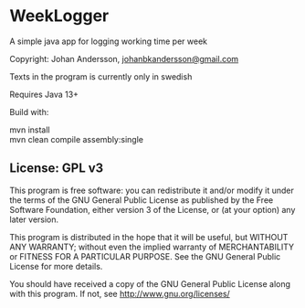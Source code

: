 # WeekLogger

A simple java app for logging working time per week

Copyright: Johan Andersson, johanbkandersson@gmail.com
	
Texts in the program is currently only in swedish

Requires Java 13+

Build with:
 
mvn install\
mvn clean compile assembly:single


License: GPL v3
---------------------------------------------------------------
This program is free software: you can redistribute it and/or modify
it under the terms of the GNU General Public License as published by
the Free Software Foundation, either version 3 of the License, or
(at your option) any later version.

This program is distributed in the hope that it will be useful,
but WITHOUT ANY WARRANTY; without even the implied warranty of
MERCHANTABILITY or FITNESS FOR A PARTICULAR PURPOSE. See the
GNU General Public License for more details.

You should have received a copy of the GNU General Public License
along with this program.  If not, see <http://www.gnu.org/licenses/>

